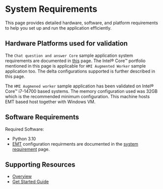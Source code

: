 # System Requirements

This page provides detailed hardware, software, and platform requirements to help you set up and run the application efficiently.

## Hardware Platforms used for validation
The `Chat question and answer Core` sample application system requirements are documented in [this](https://github.com/open-edge-platform/edge-ai-libraries/blob/main/sample-applications/chat-question-and-answer-core/docs/user-guide/system-requirements.md) page. The Intel® Core&trade; portfolio mentioned in this page is applicable for `HMI Augmented Worker` sample application too. The delta configurations supported is further described in this page.

The `HMI Augmened worker` sample application has been validated on Intel® Core&trade; i7-14700 based systems. The memory configuration used was 32GB which is the recommended minimum configuration. This machine hosts EMT based host together with Windows VM. 

## Software Requirements

Required Software:

- Python 3.10
- [EMT](https://github.com/open-edge-platform/edge-microvisor-toolkit) configuration requirments are documented in the [system requirement](https://github.com/open-edge-platform/edge-microvisor-toolkit/blob/3.0/docs/developer-guide/emt-system-requirements.md) page.

## Supporting Resources
* [Overview](./Overview.md)
* [Get Started Guide](./get-started.md)